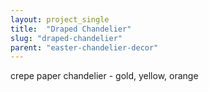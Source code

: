 ```yaml
---
layout: project_single
title:  "Draped Chandelier"
slug: "draped-chandelier"
parent: "easter-chandelier-decor"
---
```

crepe paper chandelier - gold, yellow, orange